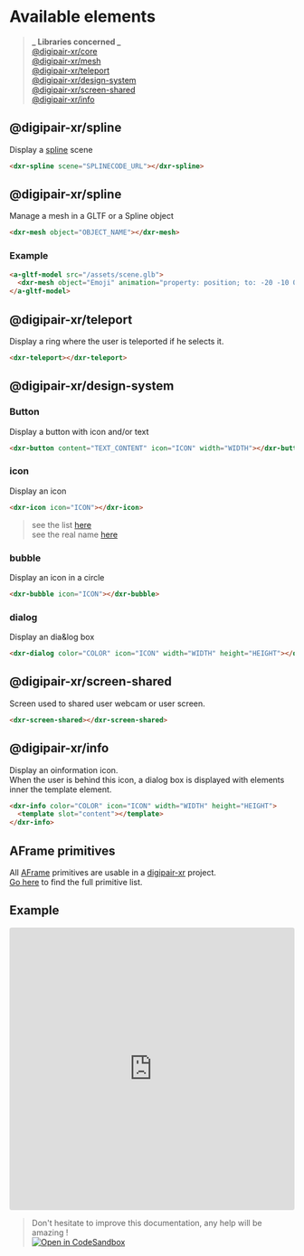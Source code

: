 # Available elements

> **_ Libraries concerned _**  
> [@digipair-xr/core](https://www.npmjs.com/package/@digipair-xr/core)  
> [@digipair-xr/mesh](https://www.npmjs.com/package/@digipair-xr/mesh)  
> [@digipair-xr/teleport](https://www.npmjs.com/package/@digipair-xr/teleport)  
> [@digipair-xr/design-system](https://www.npmjs.com/package/@digipair-xr/design-system)  
> [@digipair-xr/screen-shared](https://www.npmjs.com/package/@digipair-xr/screen-shared)  
> [@digipair-xr/info](https://www.npmjs.com/package/@digipair-xr/info)

## @digipair-xr/spline

Display a [spline](https://spline.design) scene

```html
<dxr-spline scene="SPLINECODE_URL"></dxr-spline>
```

## @digipair-xr/spline

Manage a mesh in a GLTF or a Spline object

```html
<dxr-mesh object="OBJECT_NAME"></dxr-mesh>
```

### Example

```html
<a-gltf-model src="/assets/scene.glb">
  <dxr-mesh object="Emoji" animation="property: position; to: -20 -10 0; dur: 2000; easing: linear; dir: alternate; loop: true;"></dxr-mesh>
</a-gltf-model>
```

## @digipair-xr/teleport

Display a ring where the user is teleported if he selects it.

```html
<dxr-teleport></dxr-teleport>
```

## @digipair-xr/design-system

### Button

Display a button with icon and/or text

```html
<dxr-button content="TEXT_CONTENT" icon="ICON" width="WIDTH"></dxr-button>
```

### icon

Display an icon

```html
<dxr-icon icon="ICON"></dxr-icon>
```

> see the list [here](https://fonts.google.com/icons)  
> see the real name [here](https://github.com/digipair/digipair-xr/blob/master/libs/design-system/src/lib/const/icons.const.ts)

### bubble

Display an icon in a circle

```html
<dxr-bubble icon="ICON"></dxr-bubble>
```

### dialog

Display an dia&log box

```html
<dxr-dialog color="COLOR" icon="ICON" width="WIDTH" height="HEIGHT"></dxr-dialog>
```

## @digipair-xr/screen-shared

Screen used to shared user webcam or user screen.

```html
<dxr-screen-shared></dxr-screen-shared>
```

## @digipair-xr/info

Display an oinformation icon.  
When the user is behind this icon, a dialog box is displayed with elements inner the template element.

```html
<dxr-info color="COLOR" icon="ICON" width="WIDTH" height="HEIGHT">
  <template slot="content"></template>
</dxr-info>
```

## AFrame primitives

All [AFrame](https://aframe.io) primitives are usable in a [digipair-xr](https://opensource.digipair.ai) project.  
[Go here](https://aframe.io/docs/) to find the full primitive list.

## Example

<iframe src="https://codesandbox.io/embed/github/pinser-metaverse/pinser-metaverse-examples/tree/available-elements-example/?fontsize=10&hidenavigation=1&theme=dark&view=preview&module=/apps/metaverse/src/lib/metaverse.space.ts"
     style="width:100%; height:500px; border:0; border-radius: 4px; overflow:hidden;"
     title="Pinser available elements example"
     allow="accelerometer; ambient-light-sensor; camera; encrypted-media; geolocation; gyroscope; hid; microphone; midi; payment; usb; vr; xr-spatial-tracking"
     sandbox="allow-forms allow-modals allow-popups allow-presentation allow-same-origin allow-scripts"
   ></iframe>

> Don't hesitate to improve this documentation, any help will be amazing !  
> [![Open in CodeSandbox](https://codesandbox.io/static/img/play-codesandbox.svg)](https://githubbox.com/digipair/digipair-xr/blob/master/docs/available-elements.md)
